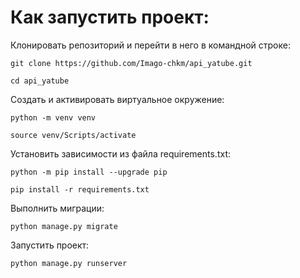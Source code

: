 # Как запустить проект:
Клонировать репозиторий и перейти в него в командной строке:

```
git clone https://github.com/Imago-chkm/api_yatube.git
```
```
cd api_yatube
```
Cоздать и активировать виртуальное окружение:
```
python -m venv venv
```
```
source venv/Scripts/activate
```
Установить зависимости из файла requirements.txt:
```
python -m pip install --upgrade pip
```
```
pip install -r requirements.txt
```
Выполнить миграции:
```
python manage.py migrate
```
Запустить проект:
```
python manage.py runserver
```
